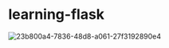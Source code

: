 # learning-flask

![23b800a4-7836-48d8-a061-27f3192890e4](https://github.com/shikharyashmaurya/flask-learning/assets/115296619/5bcdb2aa-6616-44d0-a0c1-1f5093e55687)


